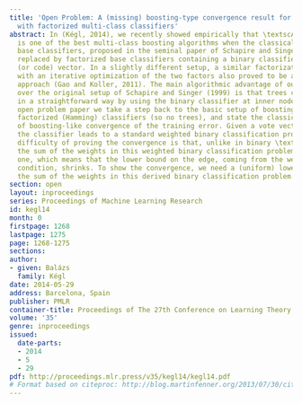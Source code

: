 ```yaml
---
title: 'Open Problem: A (missing) boosting-type convergence result for \textsc{AdaBoost.MH}
  with factorized multi-class classifiers'
abstract: In (Kégl, 2014), we recently showed empirically that \textscAdaBoost.MH
  is one of the best multi-class boosting algorithms when the classical one-against-all
  base classifiers, proposed in the seminal paper of Schapire and Singer (1999), are
  replaced by factorized base classifiers containing a binary classifier and a vote
  (or code) vector. In a slightly different setup, a similar factorization coupled
  with an iterative optimization of the two factors also proved to be an excellent
  approach (Gao and Koller, 2011). The main algorithmic advantage of our approach
  over the original setup of Schapire and Singer (1999) is that trees can be built
  in a straightforward way by using the binary classifier at inner nodes. In this
  open problem paper we take a step back to the basic setup of boosting generic multi-class
  factorized (Hamming) classifiers (so no trees), and state the classical problem
  of boosting-like convergence of the training error. Given a vote vector, training
  the classifier leads to a standard weighted binary classification problem. The main
  difficulty of proving the convergence is that, unlike in binary \textscAdaBoost,
  the sum of the weights in this weighted binary classification problem is less than
  one, which means that the lower bound on the edge, coming from the weak learning
  condition, shrinks. To show the convergence, we need a (uniform) lower bound on
  the sum of the weights in this derived binary classification problem.
section: open
layout: inproceedings
series: Proceedings of Machine Learning Research
id: kegl14
month: 0
firstpage: 1268
lastpage: 1275
page: 1268-1275
sections: 
author:
- given: Balázs
  family: Kégl
date: 2014-05-29
address: Barcelona, Spain
publisher: PMLR
container-title: Proceedings of The 27th Conference on Learning Theory
volume: '35'
genre: inproceedings
issued:
  date-parts:
  - 2014
  - 5
  - 29
pdf: http://proceedings.mlr.press/v35/kegl14/kegl14.pdf
# Format based on citeproc: http://blog.martinfenner.org/2013/07/30/citeproc-yaml-for-bibliographies/
---
```

